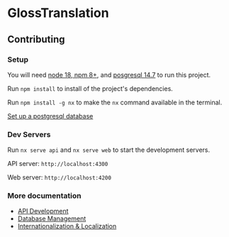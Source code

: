 # GlossTranslation

## Contributing

### Setup

You will need [node 18, npm 8+](https://nodejs.org/en/download/), and [posgresql 14.7](https://www.postgresql.org/download/) to run this project.

Run `npm install` to install of the project's dependencies.

Run `npm install -g nx` to make the `nx` command available in the terminal.

[Set up a postgresql database](./docs/db.md)

### Dev Servers

Run `nx serve api` and `nx serve web` to start the development servers.

API server: `http://localhost:4300`

Web server: `http://localhost:4200`

### More documentation

- [API Development](./docs/api.md)
- [Database Management](./docs/db.md)
- [Internationalization & Localization](./docs/i18n.md)
